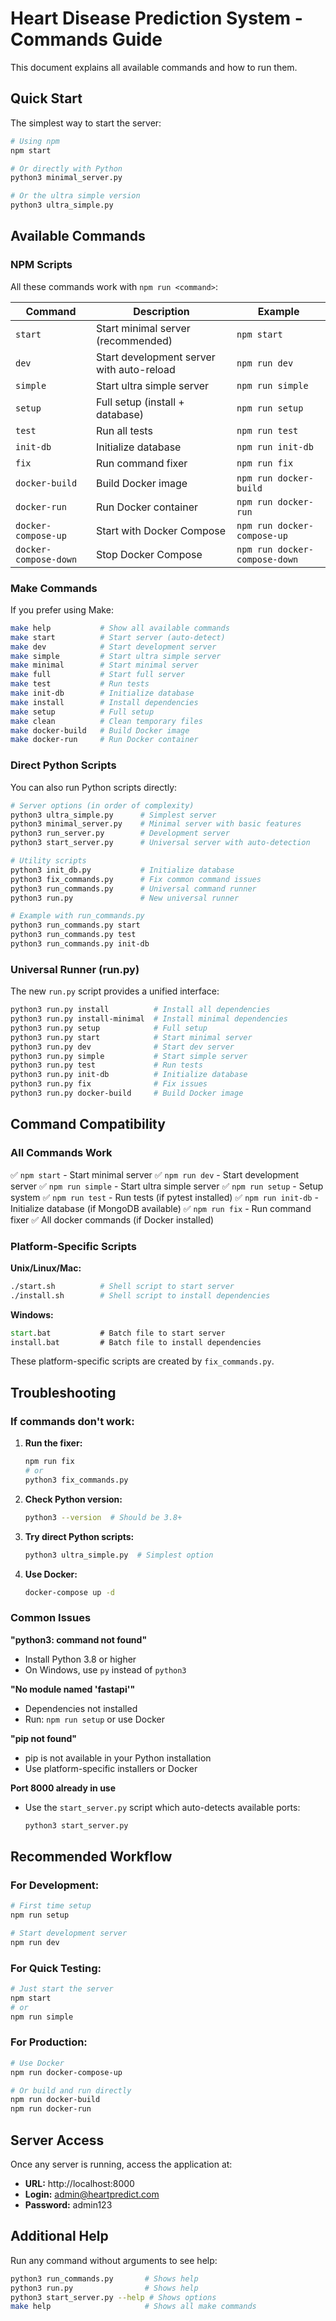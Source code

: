 # Heart Disease Prediction System - Commands Guide

This document explains all available commands and how to run them.

## Quick Start

The simplest way to start the server:

```bash
# Using npm
npm start

# Or directly with Python
python3 minimal_server.py

# Or the ultra simple version
python3 ultra_simple.py
```

## Available Commands

### NPM Scripts

All these commands work with `npm run <command>`:

| Command | Description | Example |
|---------|-------------|---------|
| `start` | Start minimal server (recommended) | `npm start` |
| `dev` | Start development server with auto-reload | `npm run dev` |
| `simple` | Start ultra simple server | `npm run simple` |
| `setup` | Full setup (install + database) | `npm run setup` |
| `test` | Run all tests | `npm run test` |
| `init-db` | Initialize database | `npm run init-db` |
| `fix` | Run command fixer | `npm run fix` |
| `docker-build` | Build Docker image | `npm run docker-build` |
| `docker-run` | Run Docker container | `npm run docker-run` |
| `docker-compose-up` | Start with Docker Compose | `npm run docker-compose-up` |
| `docker-compose-down` | Stop Docker Compose | `npm run docker-compose-down` |

### Make Commands

If you prefer using Make:

```bash
make help           # Show all available commands
make start          # Start server (auto-detect)
make dev            # Start development server
make simple         # Start ultra simple server
make minimal        # Start minimal server
make full           # Start full server
make test           # Run tests
make init-db        # Initialize database
make install        # Install dependencies
make setup          # Full setup
make clean          # Clean temporary files
make docker-build   # Build Docker image
make docker-run     # Run Docker container
```

### Direct Python Scripts

You can also run Python scripts directly:

```bash
# Server options (in order of complexity)
python3 ultra_simple.py      # Simplest server
python3 minimal_server.py    # Minimal server with basic features
python3 run_server.py        # Development server
python3 start_server.py      # Universal server with auto-detection

# Utility scripts
python3 init_db.py           # Initialize database
python3 fix_commands.py      # Fix common command issues
python3 run_commands.py      # Universal command runner
python3 run.py               # New universal runner

# Example with run_commands.py
python3 run_commands.py start
python3 run_commands.py test
python3 run_commands.py init-db
```

### Universal Runner (run.py)

The new `run.py` script provides a unified interface:

```bash
python3 run.py install          # Install all dependencies
python3 run.py install-minimal  # Install minimal dependencies
python3 run.py setup            # Full setup
python3 run.py start            # Start minimal server
python3 run.py dev              # Start dev server
python3 run.py simple           # Start simple server
python3 run.py test             # Run tests
python3 run.py init-db          # Initialize database
python3 run.py fix              # Fix issues
python3 run.py docker-build     # Build Docker image
```

## Command Compatibility

### All Commands Work
✅ `npm start` - Start minimal server
✅ `npm run dev` - Start development server
✅ `npm run simple` - Start ultra simple server
✅ `npm run setup` - Setup system
✅ `npm run test` - Run tests (if pytest installed)
✅ `npm run init-db` - Initialize database (if MongoDB available)
✅ `npm run fix` - Run command fixer
✅ All docker commands (if Docker installed)

### Platform-Specific Scripts

**Unix/Linux/Mac:**
```bash
./start.sh          # Shell script to start server
./install.sh        # Shell script to install dependencies
```

**Windows:**
```cmd
start.bat           # Batch file to start server
install.bat         # Batch file to install dependencies
```

These platform-specific scripts are created by `fix_commands.py`.

## Troubleshooting

### If commands don't work:

1. **Run the fixer:**
   ```bash
   npm run fix
   # or
   python3 fix_commands.py
   ```

2. **Check Python version:**
   ```bash
   python3 --version  # Should be 3.8+
   ```

3. **Try direct Python scripts:**
   ```bash
   python3 ultra_simple.py  # Simplest option
   ```

4. **Use Docker:**
   ```bash
   docker-compose up -d
   ```

### Common Issues

**"python3: command not found"**
- Install Python 3.8 or higher
- On Windows, use `py` instead of `python3`

**"No module named 'fastapi'"**
- Dependencies not installed
- Run: `npm run setup` or use Docker

**"pip not found"**
- pip is not available in your Python installation
- Use platform-specific installers or Docker

**Port 8000 already in use**
- Use the `start_server.py` script which auto-detects available ports:
  ```bash
  python3 start_server.py
  ```

## Recommended Workflow

### For Development:
```bash
# First time setup
npm run setup

# Start development server
npm run dev
```

### For Quick Testing:
```bash
# Just start the server
npm start
# or
npm run simple
```

### For Production:
```bash
# Use Docker
npm run docker-compose-up

# Or build and run directly
npm run docker-build
npm run docker-run
```

## Server Access

Once any server is running, access the application at:
- **URL:** http://localhost:8000
- **Login:** admin@heartpredict.com
- **Password:** admin123

## Additional Help

Run any command without arguments to see help:

```bash
python3 run_commands.py       # Shows help
python3 run.py                # Shows help
python3 start_server.py --help # Shows options
make help                     # Shows all make commands
```
